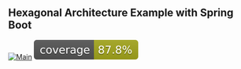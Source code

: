## Hexagonal Architecture Example with Spring Boot

[![Main](https://github.com/senolatac/hexagonal-architecture-demo/actions/workflows/main.yml/badge.svg)](https://github.com/senolatac/hexagonal-architecture-demo/actions/workflows/main.yml)
![Coverage](.github/badges/jacoco.svg)